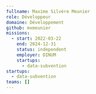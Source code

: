 ```yaml
---
fullname: Maxime Silvère Meunier
role: Développeur
domaine: Développement
github: mxmeunier
missions:
  - start: 2022-03-22
    end: 2024-12-31
    status: independent
    employer: DINUM
    startups:
      - data-subvention
startups:
  - data-subvention
teams: []
---
```

